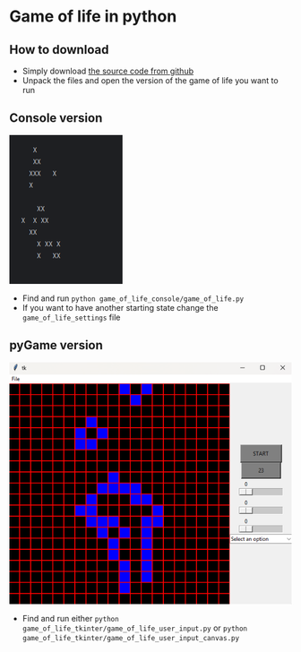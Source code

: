 # Game of life in python

## How to download

- Simply download [the source code from github](https://github.com/klapekm/game_of_life.git)
- Unpack the files and open the version of the game of life you want to run

## Console version

![Game of life console version](game_of_life_screenshot_0.png)

- Find and run ```python game_of_life_console/game_of_life.py```
- If you want to have another starting state change the ```game_of_life_settings``` file 

## pyGame version

![Game of life console version](game_of_life_screenshot_1.png)

- Find and run either ```python game_of_life_tkinter/game_of_life_user_input.py``` or ```python game_of_life_tkinter/game_of_life_user_input_canvas.py```
